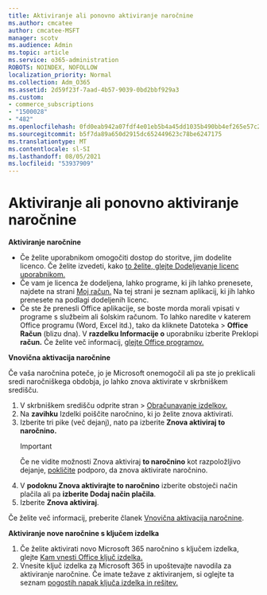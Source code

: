 ```yaml
---
title: Aktiviranje ali ponovno aktiviranje naročnine
ms.author: cmcatee
author: cmcatee-MSFT
manager: scotv
ms.audience: Admin
ms.topic: article
ms.service: o365-administration
ROBOTS: NOINDEX, NOFOLLOW
localization_priority: Normal
ms.collection: Adm_O365
ms.assetid: 2d59f23f-7aad-4b57-9039-0bd2bbf929a3
ms.custom:
- commerce_subscriptions
- "1500028"
- "482"
ms.openlocfilehash: 0fd0eab942a07fdf4e01eb5b4a45dd1035b490bb4ef265e57c28701e93eb3c11
ms.sourcegitcommit: b5f7da89a650d2915dc652449623c78be6247175
ms.translationtype: MT
ms.contentlocale: sl-SI
ms.lasthandoff: 08/05/2021
ms.locfileid: "53937909"
---
```

# <a name="activate-or-reactivate-a-subscription"></a>Aktiviranje ali ponovno aktiviranje naročnine

**Aktiviranje naročnine**

- Če želite uporabnikom omogočiti dostop do storitve, jim dodelite licenco. Če želite izvedeti, kako [to želite, glejte Dodeljevanje licenc uporabnikom.](/microsoft-365/admin/manage/assign-licenses-to-users)
- Če vam je licenca že dodeljena, lahko programe, ki jih lahko prenesete, najdete na strani [Moj račun.](https://portal.office.com/account/#installs) Na tej strani je seznam aplikacij, ki jih lahko prenesete na podlagi dodeljenih licenc.
- Če ste že prenesli Office aplikacije, se boste morda morali vpisati v programe s službeim ali šolskim računom. To lahko naredite v katerem Office programu (Word, Excel itd.), tako da kliknete Datoteka  >  **Office Račun** (blizu dna). V **razdelku Informacije o** uporabniku izberite Preklopi **račun.** Če želite več informacij, [glejte Office programov.](/microsoft-365/admin/setup/install-applications)

**Vnovična aktivacija naročnine**

Če vaša naročnina poteče, jo je Microsoft onemogočil ali pa ste jo preklicali sredi naročniškega obdobja, jo lahko znova aktivirate v skrbniškem središču.
  
1. V skrbniškem središču odprite stran  >  [Obračunavanje izdelkov.](https://go.microsoft.com/fwlink/p/?linkid=842054)
2. Na **zavihku** Izdelki poiščite naročnino, ki jo želite znova aktivirati.
3. Izberite tri pike (več dejanj), nato pa izberite **Znova aktiviraj to naročnino.**
    > [!IMPORTANT]
    > Če ne vidite možnosti Znova aktiviraj **to naročnino** kot razpoložljivo dejanje, [pokličite](https://go.microsoft.com/fwlink/p/?linkid=518322) podporo, da znova aktivirate naročnino.
4. V **podoknu Znova aktivirajte to naročnino** izberite obstoječi način plačila ali pa **izberite Dodaj način plačila**.
5. Izberite **Znova aktiviraj**.

Če želite več informacij, preberite članek [Vnovična aktivacija naročnine](/microsoft-365/commerce/subscriptions/reactivate-your-subscription).

**Aktiviranje nove naročnine s ključem izdelka**

1. Če želite aktivirati novo Microsoft 365 naročnino s ključem izdelka, glejte [Kam vnesti Office ključ izdelka.](https://support.office.com/article/where-to-enter-your-office-product-key-0a82e5ae-739e-4b92-a6f4-2ec780c185db)
2. Vnesite ključ izdelka za Microsoft 365 in upoštevajte navodila za aktiviranje naročnine. Če imate težave z aktiviranjem, si oglejte ta seznam [pogostih napak ključa izdelka in rešitev.](/microsoft-365/commerce/product-key-errors-and-solutions)
